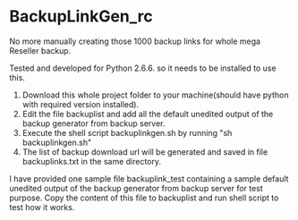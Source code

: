 # BackupLinkGen_rc
No more manually creating those 1000 backup links for whole mega Reseller backup.

Tested and developed for Python 2.6.6. so it needs to be installed to use this.

1. Download this whole project folder to your machine(should have python with required version installed).
2. Edit the file backuplist and add all the default unedited output of the backup generator from backup server.
3. Execute the shell script backuplinkgen.sh by running "sh backuplinkgen.sh"
4. The list of backup download url will be generated and saved in file backuplinks.txt in the same directory.



I have provided one sample file backuplink_test containing a sample default unedited output of the backup generator from backup server for test purpose.
Copy the content of this file to backuplist and run shell script to test how it works.

